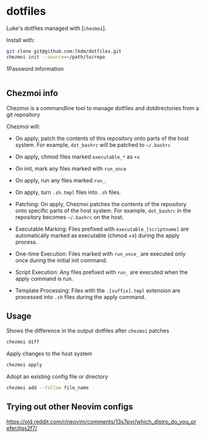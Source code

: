 # dotfiles

Luke's dotfiles managed with [`chezmoi`].

Install with:

```sh
git clone git@github.com:lkdm/dotfiles.git
chezmoi init --source=~/path/to/repo
```

1Password information

```sh

```

## Chezmoi info

Chezmoi is a commandline tool to manage dotfiles and dotdirectories from a git repository

Chezmoi will:

- On apply, patch the contents of this repository onto parts of the host system. For example, `dot_bashrc` will be patched to `~/.bashrc`
- On apply, chmod files marked `executable_*` as `+x`
- On init, mark any files marked with `run_once`
- On apply, run any files marked `run_`.
- On apply, turn `.sh.tmpl` files into `.sh` files.

- Patching: On apply, Chezmoi patches the contents of the repository onto specific parts of the host system. For example, `dot_bashrc` in the repository becomes `~/.bashrc` on the host.
- Executable Marking: Files prefixed with `executable_[scriptname]` are automatically marked as executable (chmod +x) during the apply process.
- One-time Execution: Files marked with `run_once_` are executed only once during the initial init command.
- Script Execution: Any files prefixed with `run_` are executed when the apply command is run.
- Template Processing: Files with the `.[suffix].tmpl` extension are processed into `.sh` files during the apply command.

## Usage

Shows the difference in the output dotfiles after `chezmoi` patches

```sh
chezmoi diff
```

Apply changes to the host system

```sh
chezmoi apply
```

Adopt an existing config file or directory

```sh
chezmoi add --follow file_name
```

## Trying out other Neovim configs

https://old.reddit.com/r/neovim/comments/13s7pvr/which_distro_do_you_prefer/jlqs2f7/
